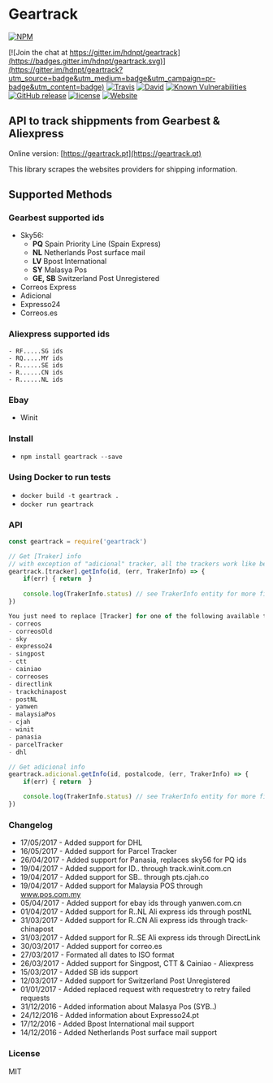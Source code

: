 # Geartrack

[![NPM](https://nodei.co/npm/geartrack.png?downloads=true&downloadRank=true&stars=true)](https://nodei.co/npm/geartrack/)

[![Join the chat at https://gitter.im/hdnpt/geartrack](https://badges.gitter.im/hdnpt/geartrack.svg)](https://gitter.im/hdnpt/geartrack?utm_source=badge&utm_medium=badge&utm_campaign=pr-badge&utm_content=badge)
[![Travis](https://img.shields.io/travis/rust-lang/rust.svg?style=plastic)](https://github.com/hdnpt/geartrack)
[![David](https://img.shields.io/david/strongloop/express.svg?style=plastic)](https://github.com/hdnpt/geartrack)
[![Known Vulnerabilities](https://snyk.io/test/github/hdnpt/geartrack/badge.svg)](https://snyk.io/test/github/hdnpt/geartrack)
[![GitHub release](https://img.shields.io/github/release/qubyte/rubidium.svg?style=plastic)](https://github.com/hdnpt/geartrack)
[![license](https://img.shields.io/github/license/mashape/apistatus.svg?style=plastic)](https://github.com/hdnpt/geartrack)
[![Website](https://img.shields.io/website-up-down-green-red/http/shields.io.svg)](https://geartrack.pt/)

## API to track shippments from Gearbest & Aliexpress
Online version: [https://geartrack.pt](https://geartrack.pt)

This library scrapes the websites providers for shipping information.

## Supported Methods

### Gearbest supported ids
- Sky56:
    - **PQ** Spain Priority Line (Spain Express)
    - **NL** Netherlands Post surface mail
    - **LV** Bpost International
    - **SY** Malasya Pos
    - **GE, SB** Switzerland Post Unregistered
- Correos Express
- Adicional
- Expresso24
- Correos.es

### Aliexpress supported ids
    - RF.....SG ids
    - RQ.....MY ids
    - R......SE ids
    - R......CN ids
    - R......NL ids

### Ebay
- Winit

### Install
- `npm install geartrack --save`

### Using Docker to run tests
- `docker build -t geartrack .`
- `docker run geartrack`

### API
```javascript
const geartrack = require('geartrack')

// Get [Traker] info
// with exception of "adicional" tracker, all the trackers work like bellow:
geartrack.[tracker].getInfo(id, (err, TrakerInfo) => {
	if(err) { return  }
    
    console.log(TrakerInfo.status) // see TrakerInfo entity for more fields
})

You just need to replace [Tracker] for one of the following available trackers:
- correos
- correosOld
- sky
- expresso24
- singpost
- ctt
- cainiao
- correoses
- directlink
- trackchinapost
- postNL
- yanwen
- malaysiaPos
- cjah
- winit
- panasia
- parcelTracker
- dhl

// Get adicional info
geartrack.adicional.getInfo(id, postalcode, (err, TrakerInfo) => {
	if(err) { return  }

    console.log(TrakerInfo.status) // see TrakerInfo entity for more fields
})

```

### Changelog
- 17/05/2017 - Added support for DHL
- 16/05/2017 - Added support for Parcel Tracker
- 26/04/2017 - Added support for Panasia, replaces sky56 for PQ ids
- 19/04/2017 - Added support for ID.. through track.winit.com.cn
- 19/04/2017 - Added support for SB.. through pts.cjah.co
- 19/04/2017 - Added support for Malaysia POS through www.pos.com.my
- 05/04/2017 - Added support for ebay ids through yanwen.com.cn
- 01/04/2017 - Added support for R..NL Ali express ids through postNL
- 31/03/2017 - Added support for R..CN Ali express ids through track-chinapost
- 31/03/2017 - Added support for R..SE Ali express ids through DirectLink
- 30/03/2017 - Added support for correo.es
- 27/03/2017 - Formated all dates to ISO format
- 26/03/2017 - Added support for Singpost, CTT & Cainiao - Aliexpress
- 15/03/2017 - Added SB ids support
- 12/03/2017 - Added support for Switzerland Post Unregistered
- 01/01/2017 - Added replaced request with requestretry to retry failed requests 
- 31/12/2016 - Added information about Malasya Pos (SYB..)
- 24/12/2016 - Added information about Expresso24.pt
- 17/12/2016 - Added Bpost International mail support
- 14/12/2016 - Added Netherlands Post surface mail support

### License
MIT
